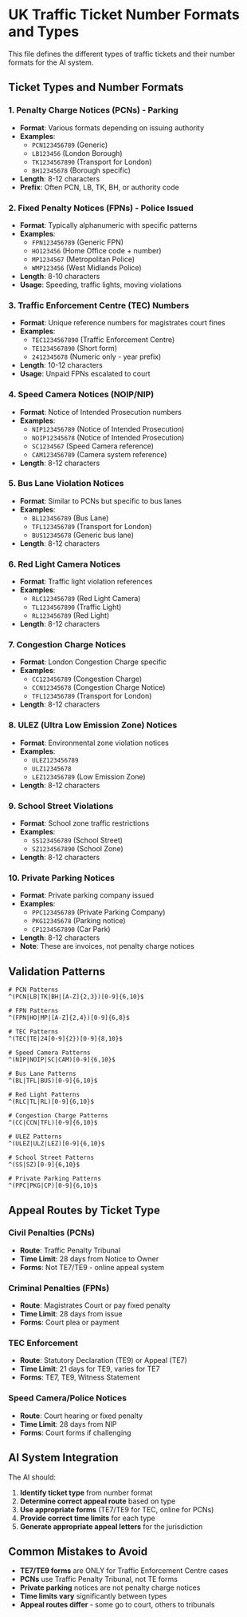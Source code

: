 # UK Traffic Ticket Number Formats and Types

This file defines the different types of traffic tickets and their number formats for the AI system.

## Ticket Types and Number Formats

### 1. Penalty Charge Notices (PCNs) - Parking
- **Format**: Various formats depending on issuing authority
- **Examples**: 
  - `PCN123456789` (Generic)
  - `LB123456` (London Borough)
  - `TK1234567890` (Transport for London)
  - `BH12345678` (Borough specific)
- **Length**: 8-12 characters
- **Prefix**: Often PCN, LB, TK, BH, or authority code

### 2. Fixed Penalty Notices (FPNs) - Police Issued
- **Format**: Typically alphanumeric with specific patterns
- **Examples**:
  - `FPN123456789` (Generic FPN)
  - `HO123456` (Home Office code + number)
  - `MP1234567` (Metropolitan Police)
  - `WMP123456` (West Midlands Police)
- **Length**: 8-10 characters
- **Usage**: Speeding, traffic lights, moving violations

### 3. Traffic Enforcement Centre (TEC) Numbers
- **Format**: Unique reference numbers for magistrates court fines
- **Examples**:
  - `TEC1234567890` (Traffic Enforcement Centre)
  - `TE1234567890` (Short form)
  - `2412345678` (Numeric only - year prefix)
- **Length**: 10-12 characters
- **Usage**: Unpaid FPNs escalated to court

### 4. Speed Camera Notices (NOIP/NIP)
- **Format**: Notice of Intended Prosecution numbers
- **Examples**:
  - `NIP123456789` (Notice of Intended Prosecution)
  - `NOIP12345678` (Notice of Intended Prosecution)
  - `SC1234567` (Speed Camera reference)
  - `CAM123456789` (Camera system reference)
- **Length**: 8-12 characters

### 5. Bus Lane Violation Notices
- **Format**: Similar to PCNs but specific to bus lanes
- **Examples**:
  - `BL123456789` (Bus Lane)
  - `TFL123456789` (Transport for London)
  - `BUS12345678` (Generic bus lane)
- **Length**: 8-12 characters

### 6. Red Light Camera Notices
- **Format**: Traffic light violation references
- **Examples**:
  - `RLC123456789` (Red Light Camera)
  - `TL1234567890` (Traffic Light)
  - `RL123456789` (Red Light)
- **Length**: 8-12 characters

### 7. Congestion Charge Notices
- **Format**: London Congestion Charge specific
- **Examples**:
  - `CC123456789` (Congestion Charge)
  - `CCN12345678` (Congestion Charge Notice)
  - `TFL123456789` (Transport for London)
- **Length**: 8-12 characters

### 8. ULEZ (Ultra Low Emission Zone) Notices
- **Format**: Environmental zone violation notices
- **Examples**:
  - `ULEZ123456789`
  - `ULZ12345678`
  - `LEZ123456789` (Low Emission Zone)
- **Length**: 8-12 characters

### 9. School Street Violations
- **Format**: School zone traffic restrictions
- **Examples**:
  - `SS123456789` (School Street)
  - `SZ1234567890` (School Zone)
- **Length**: 8-12 characters

### 10. Private Parking Notices
- **Format**: Private parking company issued
- **Examples**:
  - `PPC123456789` (Private Parking Company)
  - `PKG12345678` (Parking notice)
  - `CP1234567890` (Car Park)
- **Length**: 8-12 characters
- **Note**: These are invoices, not penalty charge notices

## Validation Patterns

```regex
# PCN Patterns
^(PCN|LB|TK|BH|[A-Z]{2,3})[0-9]{6,10}$

# FPN Patterns  
^(FPN|HO|MP|[A-Z]{2,4})[0-9]{6,8}$

# TEC Patterns
^(TEC|TE|24[0-9]{2})[0-9]{8,10}$

# Speed Camera Patterns
^(NIP|NOIP|SC|CAM)[0-9]{6,10}$

# Bus Lane Patterns
^(BL|TFL|BUS)[0-9]{6,10}$

# Red Light Patterns
^(RLC|TL|RL)[0-9]{6,10}$

# Congestion Charge Patterns
^(CC|CCN|TFL)[0-9]{6,10}$

# ULEZ Patterns
^(ULEZ|ULZ|LEZ)[0-9]{6,10}$

# School Street Patterns
^(SS|SZ)[0-9]{6,10}$

# Private Parking Patterns
^(PPC|PKG|CP)[0-9]{6,10}$
```

## Appeal Routes by Ticket Type

### Civil Penalties (PCNs)
- **Route**: Traffic Penalty Tribunal
- **Time Limit**: 28 days from Notice to Owner
- **Forms**: Not TE7/TE9 - online appeal system

### Criminal Penalties (FPNs)
- **Route**: Magistrates Court or pay fixed penalty
- **Time Limit**: 28 days from issue
- **Forms**: Court plea or payment

### TEC Enforcement
- **Route**: Statutory Declaration (TE9) or Appeal (TE7)
- **Time Limit**: 21 days for TE9, varies for TE7
- **Forms**: TE7, TE9, Witness Statement

### Speed Camera/Police Notices
- **Route**: Court hearing or fixed penalty
- **Time Limit**: 28 days from NIP
- **Forms**: Court forms if challenging

## AI System Integration

The AI should:
1. **Identify ticket type** from number format
2. **Determine correct appeal route** based on type
3. **Use appropriate forms** (TE7/TE9 for TEC, online for PCNs)
4. **Provide correct time limits** for each type
5. **Generate appropriate appeal letters** for the jurisdiction

## Common Mistakes to Avoid

- **TE7/TE9 forms** are ONLY for Traffic Enforcement Centre cases
- **PCNs** use Traffic Penalty Tribunal, not TE forms
- **Private parking** notices are not penalty charge notices
- **Time limits vary** significantly between types
- **Appeal routes differ** - some go to court, others to tribunals
